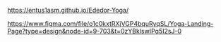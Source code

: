 https://entus1asm.github.io/Ededor-Yoga/

https://www.figma.com/file/o1c0kxtRXjVGP4bquRyqSL/Yoga-Landing-Page?type=design&node-id=9-703&t=0zYBklswIPq5I2sJ-0
